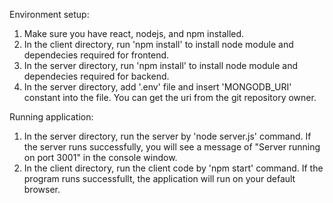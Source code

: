 Environment setup:
1. Make sure you have react, nodejs, and npm installed.
2. In the client directory, run 'npm install' to install node module and dependecies required for frontend.
3. In the server directory, run 'npm install' to install node module and dependecies required for backend.
4. In the server directory, add '.env' file and insert 'MONGODB_URI' constant into the file. You can get the uri from the git repository owner.

Running application:
1. In the server directory, run the server by 'node server.js' command. If the server runs successfully, you will see a message of "Server running on port 3001" in the console window.
2. In the client directory, run the client code by 'npm start' command. If the program runs successfullt, the application will run on your default browser.
